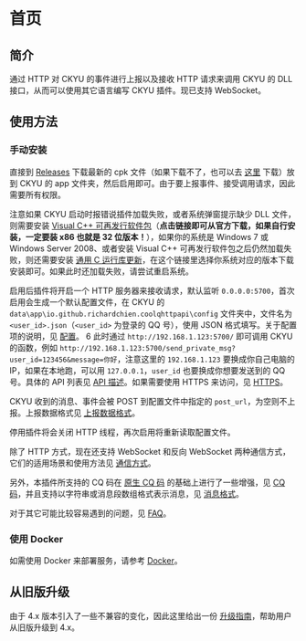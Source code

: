 # 首页

## 简介

通过 HTTP 对 CKYU 的事件进行上报以及接收 HTTP 请求来调用 CKYU 的 DLL 接口，从而可以使用其它语言编写 CKYU 插件。现已支持 WebSocket。

## 使用方法

### 手动安装

直接到 [Releases](https://github.com/richardchien/coolq-http-api/releases) 下载最新的 cpk 文件（如果下载不了，也可以去 [这里](https://richardchien-my.sharepoint.com/:f:/g/personal/i_page_moe/Es6qKBFraipEh7Y8JFMQaPUBM0EHny0ixTDwYRbUGxDS0g?e=jP1woh) 下载）放到 CKYU 的 app 文件夹，然后启用即可。由于要上报事件、接受调用请求，因此需要所有权限。

注意如果 CKYU 启动时报错说插件加载失败，或者系统弹窗提示缺少 DLL 文件，则需要安装 [Visual C++ 可再发行软件包](https://aka.ms/vs/16/release/vc_redist.x86.exe)（**点击链接即可从官方下载，如果自行安装，一定要装 x86 也就是 32 位版本！**），如果你的系统是 Windows 7 或 Windows Server 2008、或者安装 Visual C++ 可再发行软件包之后仍然加载失败，则还需要安装 [通用 C 运行库更新](https://support.microsoft.com/zh-cn/help/3118401/update-for-universal-c-runtime-in-windows)，在这个链接里选择你系统对应的版本下载安装即可。如果此时还加载失败，请尝试重启系统。

启用后插件将开启一个 HTTP 服务器来接收请求，默认监听 `0.0.0.0:5700`，首次启用会生成一个默认配置文件，在 CKYU 的 `data\app\io.github.richardchien.coolqhttpapi\config` 文件夹中，文件名为 `<user_id>.json`（`<user_id>` 为登录的 QQ 号），使用 JSON 格式填写。关于配置项的说明，见 [配置](Configuration)。
6
此时通过 `http://192.168.1.123:5700/` 即可调用 CKYU 的函数，例如 `http://192.168.1.123:5700/send_private_msg?user_id=123456&message=你好`，注意这里的 `192.168.1.123` 要换成你自己电脑的 IP，如果在本地跑，可以用 `127.0.0.1`，`user_id` 也要换成你想要发送到的 QQ 号。具体的 API 列表见 [API 描述](API)。如果需要使用 HTTPS 来访问，见 [HTTPS](https://github.com/richardchien/coolq-http-api/wiki/HTTPS)。

CKYU 收到的消息、事件会被 POST 到配置文件中指定的 `post_url`，为空则不上报。上报数据格式见 [上报数据格式](Post)。

停用插件将会关闭 HTTP 线程，再次启用将重新读取配置文件。

除了 HTTP 方式，现在还支持 WebSocket 和反向 WebSocket 两种通信方式，它们的适用场景和使用方法见 [通信方式](CommunicationMethods)。

另外，本插件所支持的 CQ 码在 [原生 CQ 码](https://docs.cqp.im/manual/cqcode/) 的基础上进行了一些增强，见 [CQ 码](CQCode)，并且支持以字符串或消息段数组格式表示消息，见 [消息格式](Message)。

对于其它可能比较容易遇到的问题，见 [FAQ](https://github.com/richardchien/coolq-http-api/wiki/FAQ)。

### 使用 Docker

如需使用 Docker 来部署服务，请参考 [Docker](Docker)。

## 从旧版升级

由于 4.x 版本引入了一些不兼容的变化，因此这里给出一份 [升级指南](UpgradeGuide)，帮助用户从旧版升级到 4.x。
